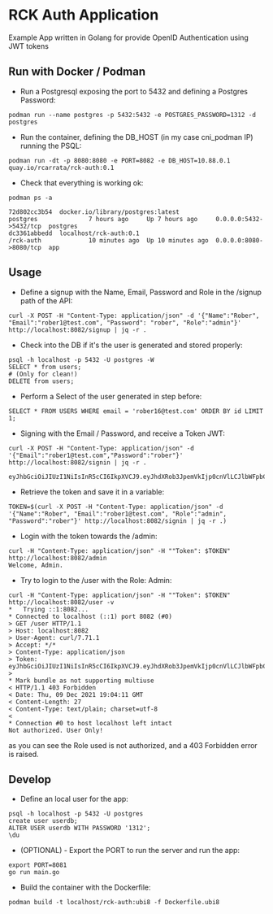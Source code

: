 # RCK Auth Application

Example App written in Golang for provide OpenID Authentication using JWT tokens

## Run with Docker / Podman

* Run a Postgresql exposing the port to 5432 and defining a Postgres Password:

```
podman run --name postgres -p 5432:5432 -e POSTGRES_PASSWORD=1312 -d postgres
```

* Run the container, defining the DB_HOST (in my case cni_podman IP) running the PSQL:

```
podman run -dt -p 8080:8080 -e PORT=8082 -e DB_HOST=10.88.0.1 quay.io/rcarrata/rck-auth:0.1
```

* Check that everything is working ok:

```
podman ps -a

72d802cc3b54  docker.io/library/postgres:latest                             postgres              7 hours ago     Up 7 hours ago     0.0.0.0:5432->5432/tcp  postgres
dc3361abbedd  localhost/rck-auth:0.1                                        /rck-auth             10 minutes ago  Up 10 minutes ago  0.0.0.0:8080->8080/tcp  app
```

## Usage

* Define a signup with the Name, Email, Password and Role in the /signup path of the API:
```
curl -X POST -H "Content-Type: application/json" -d '{"Name":"Rober", "Email":"rober1@test.com", "Password": "rober", "Role":"admin"}' http://localhost:8082/signup | jq -r .
```

* Check into the DB if it's the user is generated and stored properly:
```
psql -h localhost -p 5432 -U postgres -W
SELECT * from users;
# (Only for clean!) 
DELETE from users; 
```

* Perform a Select of the user generated in step before:
```
SELECT * FROM USERS WHERE email = 'rober16@test.com' ORDER BY id LIMIT 1;
```

* Signing with the Email / Password, and receive a Token JWT:

```
curl -X POST -H "Content-Type: application/json" -d '{"Email":"rober1@test.com","Password":"rober"}' http://localhost:8082/signin | jq -r .

eyJhbGciOiJIUzI1NiIsInR5cCI6IkpXVCJ9.eyJhdXRob3JpemVkIjp0cnVlLCJlbWFpbCI6InJvYmVyMTVAdGVzdC5jb20iLCJleHAiOjE2Mzg3MjkxODgsInJvbGUiOiJBZG1pbiJ9.OPl3zntUt8CNj2jq7iNsJfJIlgGKQDWf7pyFdrRfjWs
```

* Retrieve the token and save it in a variable:

```
TOKEN=$(curl -X POST -H "Content-Type: application/json" -d '{"Name":"Rober", "Email":"rober1@test.com", "Role":"admin", "Password":"rober"}' http://localhost:8082/signin | jq -r .)
```

* Login with the token towards the /admin:

```
curl -H "Content-Type: application/json" -H ""Token": $TOKEN" http://localhost:8082/admin
Welcome, Admin.
```

* Try to login to the /user with the Role: Admin:

```
curl -H "Content-Type: application/json" -H ""Token": $TOKEN" http://localhost:8082/user -v
*   Trying ::1:8082...
* Connected to localhost (::1) port 8082 (#0)
> GET /user HTTP/1.1
> Host: localhost:8082
> User-Agent: curl/7.71.1
> Accept: */*
> Content-Type: application/json
> Token: eyJhbGciOiJIUzI1NiIsInR5cCI6IkpXVCJ9.eyJhdXRob3JpemVkIjp0cnVlLCJlbWFpbCI6InJvYmVyMTZAdGVzdC5jb20iLCJleHAiOjE2MzkwNzgyMTEsInJvbGUiOiJhZG1pbiJ9.ZeCTW1GoA8WLEcQW6WiZo6F9FUsHCkthIGPfmnQDar8
>
* Mark bundle as not supporting multiuse
< HTTP/1.1 403 Forbidden
< Date: Thu, 09 Dec 2021 19:04:11 GMT
< Content-Length: 27
< Content-Type: text/plain; charset=utf-8
<
* Connection #0 to host localhost left intact
Not authorized. User Only!
```

as you can see the Role used is not authorized, and a 403 Forbidden error is raised.

## Develop

* Define an local user for the app:
```
psql -h localhost -p 5432 -U postgres
create user userdb;
ALTER USER userdb WITH PASSWORD '1312';
\du
```

* (OPTIONAL) - Export the PORT to run the server and run the app:
```
export PORT=8081
go run main.go
```

* Build the container with the Dockerfile:

```
podman build -t localhost/rck-auth:ubi8 -f Dockerfile.ubi8
```

